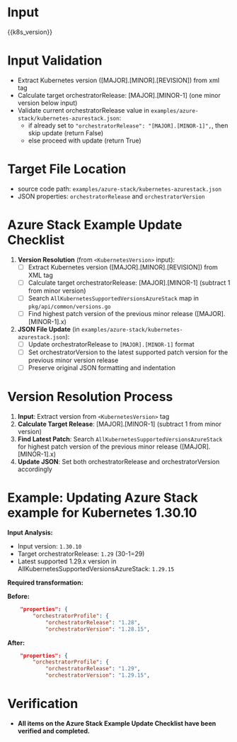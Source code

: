 
# Input
<KubernetesVersion>{{k8s_version}}</KubernetesVersion>

# Input Validation
- Extract Kubernetes version ([MAJOR].[MINOR].[REVISION]) from xml tag <KubernetesVersion>
- Calculate target orchestratorRelease: [MAJOR].[MINOR-1] (one minor version below input)
- Validate current orchestratorRelease value in `examples/azure-stack/kubernetes-azurestack.json`:
   - if already set to `"orchestratorRelease": "[MAJOR].[MINOR-1]",`, then skip update (return False)
   - else proceed with update (return True)

# Target File Location
- source code path: `examples/azure-stack/kubernetes-azurestack.json`
- JSON properties: `orchestratorRelease` and `orchestratorVersion`

# Azure Stack Example Update Checklist

1. **Version Resolution** (from `<KubernetesVersion>` input):
   - [ ] Extract Kubernetes version ([MAJOR].[MINOR].[REVISION]) from XML tag
   - [ ] Calculate target orchestratorRelease: [MAJOR].[MINOR-1] (subtract 1 from minor version)
   - [ ] Search `AllKubernetesSupportedVersionsAzureStack` map in `pkg/api/common/versions.go`
   - [ ] Find highest patch version of the previous minor release ([MAJOR].[MINOR-1].x)

2. **JSON File Update** (in `examples/azure-stack/kubernetes-azurestack.json`):
   - [ ] Update orchestratorRelease to `[MAJOR].[MINOR-1]` format
   - [ ] Set orchestratorVersion to the latest supported patch version for the previous minor version release
   - [ ] Preserve original JSON formatting and indentation

# Version Resolution Process
1. **Input**: Extract version from `<KubernetesVersion>` tag
2. **Calculate Target Release**: [MAJOR].[MINOR-1] (subtract 1 from minor version)
3. **Find Latest Patch**: Search `AllKubernetesSupportedVersionsAzureStack` for highest patch version of the previous minor release ([MAJOR].[MINOR-1].x)
4. **Update JSON**: Set both orchestratorRelease and orchestratorVersion accordingly

# Example: Updating Azure Stack example for Kubernetes 1.30.10

**Input Analysis:**
- Input version: `1.30.10`
- Target orchestratorRelease: `1.29` (30-1=29)
- Latest supported 1.29.x version in AllKubernetesSupportedVersionsAzureStack: `1.29.15`

**Required transformation:**

**Before:**
```json
    "properties": {
        "orchestratorProfile": {
            "orchestratorRelease": "1.28",
            "orchestratorVersion": "1.28.15",
```

**After:**
```json
    "properties": {
        "orchestratorProfile": {
            "orchestratorRelease": "1.29",
            "orchestratorVersion": "1.29.15",
```

# Verification
- **All items on the Azure Stack Example Update Checklist have been verified and completed.**
